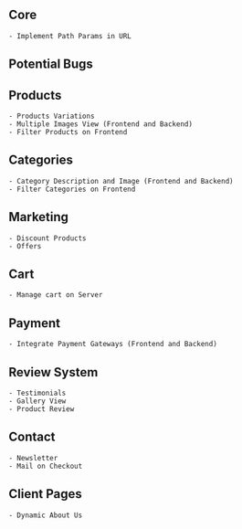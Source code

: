 ## Core
    - Implement Path Params in URL

## Potential Bugs
 

## Products
    - Products Variations
    - Multiple Images View (Frontend and Backend)
    - Filter Products on Frontend

## Categories
    - Category Description and Image (Frontend and Backend)
    - Filter Categories on Frontend

## Marketing
    - Discount Products
    - Offers

## Cart
    - Manage cart on Server

## Payment
    - Integrate Payment Gateways (Frontend and Backend)

## Review System
    - Testimonials
    - Gallery View
    - Product Review

## Contact
    - Newsletter
    - Mail on Checkout

## Client Pages
    - Dynamic About Us
